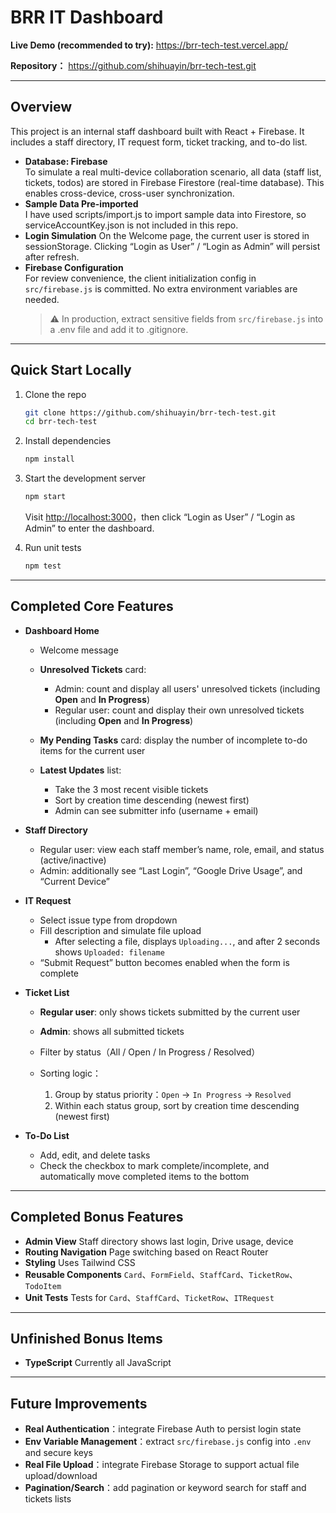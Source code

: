# BRR IT Dashboard

**Live Demo (recommended to try):** https://brr-tech-test.vercel.app/

**Repository：** https://github.com/shihuayin/brr-tech-test.git

---

## Overview

This project is an internal staff dashboard built with React + Firebase. It includes a staff directory, IT request form, ticket tracking, and to-do list.

- **Database: Firebase**  
  To simulate a real multi-device collaboration scenario, all data (staff list, tickets, todos) are stored in Firebase Firestore (real-time database). This enables cross-device, cross-user synchronization.
- **Sample Data Pre-imported**  
  I have used scripts/import.js to import sample data into Firestore, so serviceAccountKey.json is not included in this repo.
- **Login Simulation**
  On the Welcome page, the current user is stored in sessionStorage. Clicking “Login as User” / “Login as Admin” will persist after refresh.
- **Firebase Configuration**  
  For review convenience, the client initialization config in `src/firebase.js` is committed. No extra environment variables are needed.
  > ⚠️ In production, extract sensitive fields from `src/firebase.js` into a .env file and add it to .gitignore.

---

## Quick Start Locally

1. Clone the repo

   ```bash
   git clone https://github.com/shihuayin/brr-tech-test.git
   cd brr-tech-test
   ```

2. Install dependencies

   ```bash
   npm install
   ```

3. Start the development server

   ```bash
   npm start
   ```

   Visit [http://localhost:3000](http://localhost:3000)，then click “Login as User” / “Login as Admin” to enter the dashboard.

4. Run unit tests

   ```bash
   npm test
   ```

---

## Completed Core Features

- **Dashboard Home**

  - Welcome message
  - **Unresolved Tickets** card:

    - Admin: count and display all users' unresolved tickets (including **Open** and **In Progress**)
    - Regular user: count and display their own unresolved tickets (including **Open** and **In Progress**)

  - **My Pending Tasks** card: display the number of incomplete to-do items for the current user

  - **Latest Updates** list:

    - Take the 3 most recent visible tickets
    - Sort by creation time descending (newest first)
    - Admin can see submitter info (username + email)

- **Staff Directory**

  - Regular user: view each staff member’s name, role, email, and status (active/inactive)
  - Admin: additionally see “Last Login”, “Google Drive Usage”, and “Current Device”

- **IT Request**

  - Select issue type from dropdown
  - Fill description and simulate file upload
    - After selecting a file, displays `Uploading...`, and after 2 seconds shows `Uploaded: filename`
  - “Submit Request” button becomes enabled when the form is complete

- **Ticket List**

  - **Regular user**: only shows tickets submitted by the current user
  - **Admin**: shows all submitted tickets
  - Filter by status（All / Open / In Progress / Resolved）
  - Sorting logic：

    1. Group by status priority：`Open` → `In Progress` → `Resolved`
    2. Within each status group, sort by creation time descending (newest first)

- **To-Do List**

  - Add, edit, and delete tasks
  - Check the checkbox to mark complete/incomplete, and automatically move completed items to the bottom

---

## Completed Bonus Features

- **Admin View**
  Staff directory shows last login, Drive usage, device
- **Routing Navigation**
  Page switching based on React Router
- **Styling**
  Uses Tailwind CSS
- **Reusable Components**
  `Card`、`FormField`、`StaffCard`、`TicketRow`、`TodoItem`
- **Unit Tests**
  Tests for `Card`、`StaffCard`、`TicketRow`、`ITRequest`

---

## Unfinished Bonus Items

- **TypeScript**
  Currently all JavaScript

---

## Future Improvements

- **Real Authentication**：integrate Firebase Auth to persist login state
- **Env Variable Management**：extract `src/firebase.js` config into `.env` and secure keys
- **Real File Upload**：integrate Firebase Storage to support actual file upload/download
- **Pagination/Search**：add pagination or keyword search for staff and tickets lists
